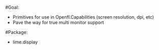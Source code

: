 #Goal:

* Primitives for use in Openfl.Capabilities (screen resolution, dpi, etc)
* Pave the way for true multi monitor support

#Package:

* lime.display

